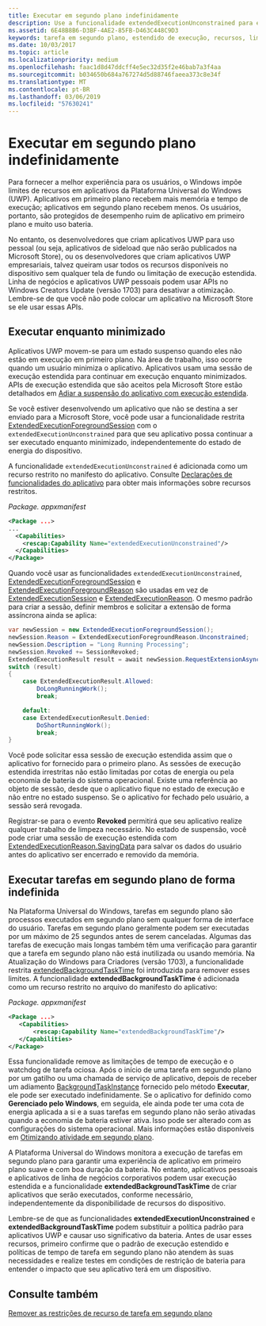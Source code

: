 ```yaml
---
title: Executar em segundo plano indefinidamente
description: Use a funcionalidade extendedExecutionUnconstrained para executar uma tarefa em segundo plano ou a sessão de execução estendida em segundo plano indefinidamente.
ms.assetid: 6E48B8B6-D3BF-4AE2-85FB-D463C448C9D3
keywords: tarefa em segundo plano, estendido de execução, recursos, limites, tarefa em segundo plano
ms.date: 10/03/2017
ms.topic: article
ms.localizationpriority: medium
ms.openlocfilehash: faac1d8d47ddcff4e5ec32d35f2e46bab7a3f4aa
ms.sourcegitcommit: b034650b684a767274d5d88746faeea373c8e34f
ms.translationtype: MT
ms.contentlocale: pt-BR
ms.lasthandoff: 03/06/2019
ms.locfileid: "57630241"
---
```

# <a name="run-in-the-background-indefinitely"></a>Executar em segundo plano indefinidamente

Para fornecer a melhor experiência para os usuários, o Windows impõe limites de recursos em aplicativos da Plataforma Universal do Windows (UWP). Aplicativos em primeiro plano recebem mais memória e tempo de execução; aplicativos em segundo plano recebem menos. Os usuários, portanto, são protegidos de desempenho ruim de aplicativo em primeiro plano e muito uso bateria.

No entanto, os desenvolvedores que criam aplicativos UWP para uso pessoal (ou seja, aplicativos de sideload que não serão publicados na Microsoft Store), ou os desenvolvedores que criam aplicativos UWP empresariais, talvez queiram usar todos os recursos disponíveis no dispositivo sem qualquer tela de fundo ou limitação de execução estendida. Linha de negócios e aplicativos UWP pessoais podem usar APIs no Windows Creators Update (versão 1703) para desativar a otimização. Lembre-se de que você não pode colocar um aplicativo na Microsoft Store se ele usar essas APIs.

## <a name="run-while-minimized"></a>Executar enquanto minimizado

Aplicativos UWP movem-se para um estado suspenso quando eles não estão em execução em primeiro plano. Na área de trabalho, isso ocorre quando um usuário minimiza o aplicativo. Aplicativos usam uma sessão de execução estendida para continuar em execução enquanto minimizados. APIs de execução estendida que são aceitos pela Microsoft Store estão detalhados em [Adiar a suspensão do aplicativo com execução estendida](https://docs.microsoft.com/windows/uwp/launch-resume/run-minimized-with-extended-execution).

Se você estiver desenvolvendo um aplicativo que não se destina a ser enviado para a Microsoft Store, você pode usar a funcionalidade restrita [ExtendedExecutionForegroundSession](https://docs.microsoft.com/uwp/api/windows.applicationmodel.extendedexecution.foreground.extendedexecutionforegroundsession) com o `extendedExecutionUnconstrained` para que seu aplicativo possa continuar a ser executado enquanto minimizado, independentemente do estado de energia do dispositivo.  

A funcionalidade `extendedExecutionUnconstrained` é adicionada como um recurso restrito no manifesto do aplicativo. Consulte [Declarações de funcionalidades do aplicativo](https://docs.microsoft.com/windows/uwp/packaging/app-capability-declarations) para obter mais informações sobre recursos restritos.

_Package. appxmanifest_
```xml
<Package ...>
...
  <Capabilities>  
    <rescap:Capability Name="extendedExecutionUnconstrained"/>  
  </Capabilities>  
</Package>
```

Quando você usar as funcionalidades `extendedExecutionUnconstrained`, [ExtendedExecutionForegroundSession](https://docs.microsoft.com/uwp/api/windows.applicationmodel.extendedexecution.foreground.extendedexecutionforegroundsession) e [ExtendedExecutionForegroundReason](https://docs.microsoft.com/en-us/uwp/api/windows.applicationmodel.extendedexecution.foreground.extendedexecutionforegroundreason) são usadas em vez de [ExtendedExecutionSession](https://docs.microsoft.com/uwp/api/windows.applicationmodel.extendedexecution.extendedexecutionsession) e [ExtendedExecutionReason](https://docs.microsoft.com/uwp/api/windows.applicationmodel.extendedexecution.extendedexecutionreason). O mesmo padrão para criar a sessão, definir membros e solicitar a extensão de forma assíncrona ainda se aplica: 

```cs
var newSession = new ExtendedExecutionForegroundSession();  
newSession.Reason = ExtendedExecutionForegroundReason.Unconstrained;  
newSession.Description = "Long Running Processing";  
newSession.Revoked += SessionRevoked;  
ExtendedExecutionResult result = await newSession.RequestExtensionAsync();  
switch (result)  
{  
    case ExtendedExecutionResult.Allowed:  
        DoLongRunningWork();  
        break;  

    default:  
    case ExtendedExecutionResult.Denied:  
        DoShortRunningWork();  
        break;  
}
```

Você pode solicitar essa sessão de execução estendida assim que o aplicativo for fornecido para o primeiro plano. As sessões de execução estendida irrestritas não estão limitadas por cotas de energia ou pela economia de bateria do sistema operacional. Existe uma referência ao objeto de sessão, desde que o aplicativo fique no estado de execução e não entre no estado suspenso. Se o aplicativo for fechado pelo usuário, a sessão será revogada.

Registrar-se para o evento **Revoked** permitirá que seu aplicativo realize qualquer trabalho de limpeza necessário. No estado de suspensão, você pode criar uma sessão de execução estendida com [ExtendedExecutionReason.SavingData](https://docs.microsoft.com/uwp/api/windows.applicationmodel.extendedexecution.extendedexecutionreason) para salvar os dados do usuário antes do aplicativo ser encerrado e removido da memória.

## <a name="run-background-tasks-indefinitely"></a>Executar tarefas em segundo plano de forma indefinida

Na Plataforma Universal do Windows, tarefas em segundo plano são processos executados em segundo plano sem qualquer forma de interface do usuário. Tarefas em segundo plano geralmente podem ser executadas por um máximo de 25 segundos antes de serem canceladas. Algumas das tarefas de execução mais longas também têm uma verificação para garantir que a tarefa em segundo plano não está inutilizada ou usando memória. Na Atualização do Windows para Criadores (versão 1703), a funcionalidade restrita [extendedBackgroundTaskTime](https://docs.microsoft.com/windows/uwp/packaging/app-capability-declarations) foi introduzida para remover esses limites. A funcionalidade **extendedBackgroundTaskTime** é adicionada como um recurso restrito no arquivo do manifesto do aplicativo:

_Package. appxmanifest_
```xml
<Package ...>
   <Capabilities>  
       <rescap:Capability Name="extendedBackgroundTaskTime"/>  
   </Capabilities>  
</Package>
```

Essa funcionalidade remove as limitações de tempo de execução e o watchdog de tarefa ociosa. Após o início de uma tarefa em segundo plano por um gatilho ou uma chamada de serviço de aplicativo, depois de receber um adiamento [BackgroundTaskInstance](https://docs.microsoft.com/uwp/api/Windows.ApplicationModel.Background.IBackgroundTaskInstance) fornecido pelo método **Executar**, ele pode ser executado indefinidamente. Se o aplicativo for definido como **Gerenciado pelo Windows**, em seguida, ele ainda pode ter uma cota de energia aplicada a si e a suas tarefas em segundo plano não serão ativadas quando a economia de bateria estiver ativa. Isso pode ser alterado com as configurações do sistema operacional. Mais informações estão disponíveis em [Otimizando atividade em segundo plano](https://docs.microsoft.com/windows/uwp/debug-test-perf/optimize-background-activity).

A Plataforma Universal do Windows monitora a execução de tarefas em segundo plano para garantir uma experiência de aplicativo em primeiro plano suave e com boa duração da bateria. No entanto, aplicativos pessoais e aplicativos de linha de negócios corporativos podem usar execução estendida e a funcionalidade **extendedBackgroundTaskTime** de criar aplicativos que serão executados, conforme necessário, independentemente da disponibilidade de recursos do dispositivo.

Lembre-se de que as funcionalidades **extendedExecutionUnconstrained** e **extendedBackgroundTaskTime** podem substituir a política padrão para aplicativos UWP e causar uso significativo da bateria. Antes de usar esses recursos, primeiro confirme que o padrão de execução estendido e políticas de tempo de tarefa em segundo plano não atendem às suas necessidades e realize testes em condições de restrição de bateria para entender o impacto que seu aplicativo terá em um dispositivo.

## <a name="see-also"></a>Consulte também

[Remover as restrições de recurso de tarefa em segundo plano](https://docs.microsoft.com/windows/application-management/enterprise-background-activity-controls)
